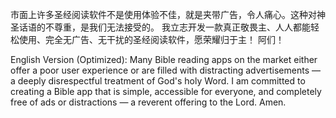 市面上许多圣经阅读软件不是使用体验不佳，就是夹带广告，令人痛心。这种对神圣话语的不尊重，是我们无法接受的。
我立志开发一款真正敬畏主、人人都能轻松使用、完全无广告、无干扰的圣经阅读软件，愿荣耀归于主！
阿们！

English Version (Optimized):
Many Bible reading apps on the market either offer a poor user experience or are filled with distracting advertisements — a deeply disrespectful treatment of God's holy Word.
I am committed to creating a Bible app that is simple, accessible for everyone, and completely free of ads or distractions — a reverent offering to the Lord.
Amen.

